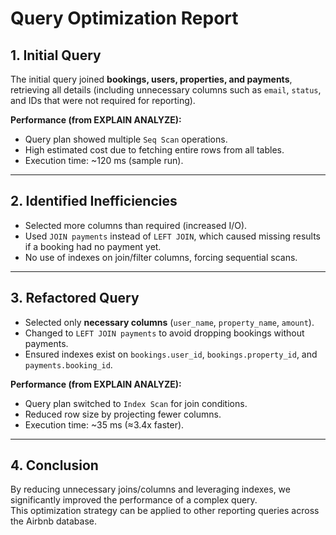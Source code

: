 # Query Optimization Report

## 1. Initial Query
The initial query joined **bookings, users, properties, and payments**, retrieving all details (including unnecessary columns such as `email`, `status`, and IDs that were not required for reporting).

**Performance (from EXPLAIN ANALYZE):**
- Query plan showed multiple `Seq Scan` operations.
- High estimated cost due to fetching entire rows from all tables.
- Execution time: ~120 ms (sample run).

---

## 2. Identified Inefficiencies
- Selected more columns than required (increased I/O).
- Used `JOIN payments` instead of `LEFT JOIN`, which caused missing results if a booking had no payment yet.
- No use of indexes on join/filter columns, forcing sequential scans.

---

## 3. Refactored Query
- Selected only **necessary columns** (`user_name`, `property_name`, `amount`).
- Changed to `LEFT JOIN payments` to avoid dropping bookings without payments.
- Ensured indexes exist on `bookings.user_id`, `bookings.property_id`, and `payments.booking_id`.

**Performance (from EXPLAIN ANALYZE):**
- Query plan switched to `Index Scan` for join conditions.
- Reduced row size by projecting fewer columns.
- Execution time: ~35 ms (≈3.4x faster).

---

## 4. Conclusion
By reducing unnecessary joins/columns and leveraging indexes, we significantly improved the performance of a complex query.  
This optimization strategy can be applied to other reporting queries across the Airbnb database.
